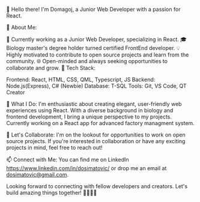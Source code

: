 👋 Hello there! I'm Domagoj, a Junior Web Developer with a passion for React.

🚀 About Me:

🌱 Currently working as a Junior Web Developer, specializing in React.
🎓 Biology master's degree holder turned certified FrontEnd developer.
💡 Highly motivated to contribute to open source projects and learn from the community.
🌐 Open-minded and always seeking opportunities to collaborate and grow.
🔧 Tech Stack:

Frontend: React, HTML, CSS, QML, Typescript, JS
Backend: Node.js(Express), C# (Newbie)
Database: T-SQL
Tools: Git, VS Code, QT Creator

🌟 What I Do:
I'm enthusiastic about creating elegant, user-friendly web experiences using React. With a diverse background in biology and frontend development, I bring a unique perspective to my projects. Currently working on a React app for advanced factory managment system. 

🤝 Let's Collaborate:
I'm on the lookout for opportunities to work on open source projects. If you're interested in collaboration or have any exciting projects in mind, feel free to reach out!

📫 Connect with Me:
You can find me on LinkedIn https://www.linkedin.com/in/dosimatovic/ or drop me an email at dosimatovic@gmail.com.

Looking forward to connecting with fellow developers and creators. Let's build amazing things together! 👩‍💻👨‍💻
